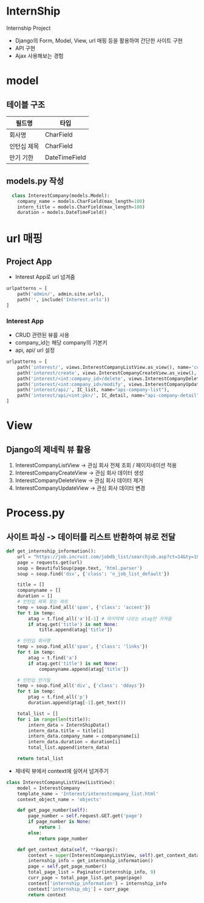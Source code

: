 # InternShip
Internship Project
- Django의 Form, Model, View, url 매핑 등을 활용하여 간단한 사이트 구현
- API 구현 
- Ajax 사용해보는 경험

# model
## 테이블 구조
| 필드명 | 타입 |
| ------ | --- |
| 회사명 | CharField |
| 인턴십 제목 | CharField |
| 만기 기한 | DateTimeField |

## models.py 작성
``` python
  class InterestCompany(models.Model):
    company_name = models.CharField(max_length=100)
    intern_title = models.CharField(max_length=100)
    duration = models.DateTimeField()
```

# url 매핑
## Project App
- Interest App로 url 넘겨줌
``` python
urlpatterns = [
    path('admin/', admin.site.urls),
    path('', include('Interest.urls'))
]
```

### Interest App
- CRUD 관련된 뷰를 사용
- company_id는 해당 company의 기본키
- api, api/<pk> url 설정

``` python
urlpatterns = [
    path('interest/', views.InterestCompanyListView.as_view(), name='company-list'),
    path('interest/create', views.InterestCompanyCreateView.as_view(), name='company-create'),
    path('interest/<int:company_id>/delete', views.InterestCompanyDeleteView.as_view(), name='company-delete'),
    path('interest/<int:company_id>/modify', views.InterestCompanyUpdateView.as_view(), name='company-modify'),
    path('interest/api/', IC_list, name="api-company-list"),
    path('interest/api/<int:pk>/', IC_detail, name="api-company-detail"),
]
```

# View
## Django의 제네릭 뷰 활용
1. InterestCompanyListView -> 관심 회사 전체 조회 / 페이지네이션 적용
2. InterestCompanyCreateView -> 관심 회사 데이터 생성
3. InterestCompanyDeleteView -> 관심 회사 데이터 제거
4. InterestCompanyUpdateView -> 관심 회사 데이터 변경

# Process.py
  
## 사이트 파싱 -> 데이터를 리스트 반환하여 뷰로 전달
``` python
def get_internship_information():
    url = "https://job.incruit.com/jobdb_list/searchjob.asp?ct=14&ty=1&cd=4"
    page = requests.get(url)
    soup = BeautifulSoup(page.text, 'html.parser')
    soup = soup.find('div', {'class': 'n_job_list_default'})

    title = []
    companyname = []
    duration = []
    # 인턴십 제목 찾는 파트
    temp = soup.find_all('span', {'class': 'accent'})
    for t in temp:
        atag = t.find_all('a')[-1] # 마지막에 나오는 atag만 가져옴
        if atag.get('title') is not None:
            title.append(atag['title'])

    # 인턴십 회사명
    temp = soup.find_all('span', {'class': 'links'})
    for t in temp:
        atag = t.find('a')
        if atag.get('title') is not None:
            companyname.append(atag['title'])

    # 인턴십 만기일
    temp = soup.find_all('div', {'class': 'ddays'})
    for t in temp:
        ptag = t.find_all('p')
        duration.append(ptag[-1].get_text())

    total_list = []
    for i in range(len(title)):
        intern_data = InternShipData()
        intern_data.title = title[i]
        intern_data.company_name = companyname[i]
        intern_data.duration = duration[i]
        total_list.append(intern_data)

    return total_list
```

- 제네릭 뷰에서 context에 실어서 넘겨주기
``` python
class InterestCompanyListView(ListView):
    model = InterestCompany
    template_name = 'Interest/interestcompany_list.html'
    context_object_name = 'objects'

    def get_page_number(self):
        page_number = self.request.GET.get('page')
        if page_number is None:
            return 1
        else:
            return page_number

    def get_context_data(self, **kwargs):
        context = super(InterestCompanyListView, self).get_context_data(**kwargs)
        internship_info = get_internship_information()
        page = self.get_page_number()
        total_page_list = Paginator(internship_info, 9)
        curr_page = total_page_list.get_page(page)
        context['internship_information'] = internship_info
        context['internship_obj'] = curr_page
        return context
```
